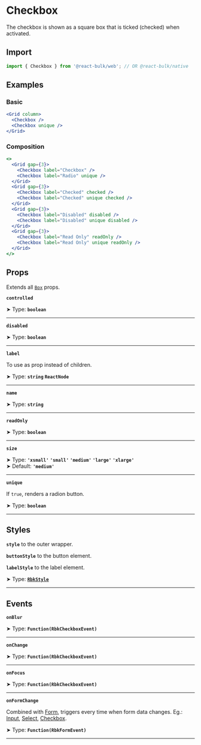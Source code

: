 # Checkbox

The checkbox is shown as a square box that is ticked (checked) when activated.

## Import

```jsx
import { Checkbox } from '@react-bulk/web'; // OR @react-bulk/native
```

## Examples

### Basic

```jsx live
<Grid column>
  <Checkbox />
  <Checkbox unique />
</Grid>
```

### Composition

```jsx live
<>
  <Grid gap={3}>
    <Checkbox label="Checkbox" />
    <Checkbox label="Radio" unique />
  </Grid>
  <Grid gap={3}>
    <Checkbox label="Checked" checked />
    <Checkbox label="Checked" unique checked />
  </Grid>
  <Grid gap={3}>
    <Checkbox label="Disabled" disabled />
    <Checkbox label="Disabled" unique disabled />
  </Grid>
  <Grid gap={3}>
    <Checkbox label="Read Only" readOnly />
    <Checkbox label="Read Only" unique readOnly />
  </Grid>
</>
```

## Props

Extends all [`Box`](/docs/components/box#props) props.

**`controlled`**

➤ Type: **`boolean`** <br/>

---

**`disabled`**

➤ Type: **`boolean`** <br/>

---

**`label`**

To use as prop instead of children.

➤ Type: **`string` `ReactNode`** <br/>

---

**`name`**

➤ Type: **`string`** <br/>

---

**`readOnly`**

➤ Type: **`boolean`** <br/>

---

**`size`**

➤ Type: **`'xsmall'` `'small'` `'medium'` `'large'` `'xlarge'`** <br/>
➤ Default: **`'medium'`** <br/>

---

**`unique`**

If `true`, renders a radion button.

➤ Type: **`boolean`** <br/>

---

## Styles

**`style`** to the outer wrapper.

**`buttonStyle`** to the button element.

**`labelStyle`** to the label element.

➤ Type: **[`RbkStyle`](/docs/type-reference/rbk-style)** <br/>

---

## Events

**`onBlur`**

➤ Type: **`Function(RbkCheckboxEvent)`** <br/>

---

**`onChange`**

➤ Type: **`Function(RbkCheckboxEvent)`** <br/>

---

**`onFocus`**

➤ Type: **`Function(RbkCheckboxEvent)`** <br/>

---

**`onFormChange`**

Combined with [Form](/docs/components/forms/form), triggers every time when form data changes.
Eg.: [Input](/docs/components/forms/input), [Select](/docs/components/forms/select), [Checkbox](/docs/components/forms/checkbox).

➤ Type: **`Function(RbkFormEvent)`** <br/>

---

